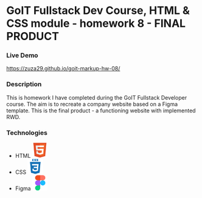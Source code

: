 # GoIT Fullstack Dev Course, HTML & CSS module - homework 8 - FINAL PRODUCT
### Live Demo
https://zuza29.github.io/goit-markup-hw-08/

### Description
This is homework I have completed during the GoIT Fullstack Developer course. The aim is to recreate a company website based on a Figma template. This is the final product - a functioning website with implemented RWD.

### Technologies
- HTML <img src="https://github.com/devicons/devicon/blob/master/icons/html5/html5-original.svg" title="HTML5" alt="HTML" width="40" height="40"/>&nbsp;
- CSS <img src="https://github.com/devicons/devicon/blob/master/icons/css3/css3-plain-wordmark.svg"  title="CSS3" alt="CSS" width="40" height="40"/>&nbsp;
- Figma <img src="https://github.com/devicons/devicon/blob/master/icons/figma/figma-original.svg" title="Git" alt="Git" width="40" height="40"/>

